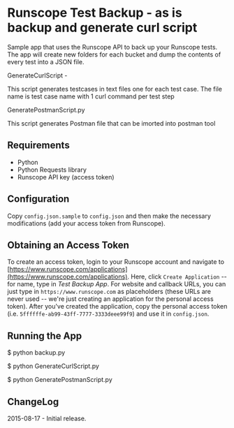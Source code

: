 Runscope Test Backup - as is backup and generate curl script 
============
Sample app that uses the Runscope API to back up your
Runscope tests. The app will create new folders for
each bucket and dump the contents of every test into
a JSON file.

GenerateCurlScript - 

This script generates testcases in text files one for each test case.  The file name is test case name with 1 curl command per test step 

GeneratePostmanScript.py

This script generates Postman file that can be imorted into postman tool

Requirements
------------
- Python
- Python Requests library
- Runscope API key (access token)

Configuration
------------
Copy ```config.json.sample``` to ```config.json``` and then 
make the necessary modifications (add your access token
from Runscope).

Obtaining an Access Token
------------
To create an access token, login to your Runscope account and navigate to [https://www.runscope.com/applications](https://www.runscope.com/applications). Here, click ```Create Application``` -- for name, type in *Test Backup App*. For website and callback URLs, you can just type in ```https://www.runscope.com``` as placeholders (these URLs are never used -- we're just creating an application for the personal access token). After you've created the application, copy the personal access token (i.e. ```5ffffffe-ab99-43ff-7777-3333deee99f9```) and use it in ```config.json```.

Running the App
------------
$ python backup.py

$ python GenerateCurlScript.py

$ python GeneratePostmanScript.py

ChangeLog
------------
2015-08-17 - Initial release.
